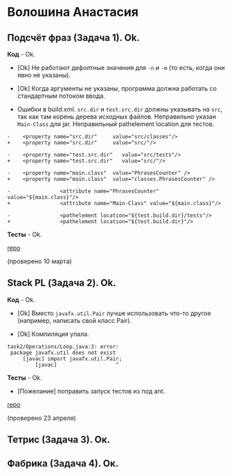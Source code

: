 # Волошина Анастасия

## Подсчёт фраз (Задача 1). Ok.

**Код** - Ok.

- [Ok] Не работают дефолтные значения для `-n` и `-m` (то есть, когда они явно не указаны).

- [Ok] Когда аргументы не указаны, программа должна работать со стандартным потоком ввода.

- Ошибки в build.xml. `src.dir` и `test.src.dir` должны указывать на `src`, так как там корень дерева исходных файлов.
Неправильно указан `Main-Class` для jar.
Неправильный pathelement location для тестов.
```
-    <property name="src.dir"     value="src/classes"/>
+    <property name="src.dir"     value="src/"/>

-    <property name="test.src.dir"   value="src/tests"/>
+    <property name="test.src.dir"   value="src/"/>

-    <property name="main.class"  value="PhrasesCounter" />
+    <property name="main.class"  value="classes.PhrasesCounter" />

-                <attribute name="PhrasesCounter" value="${main.class}"/>
+                <attribute name="Main-Class" value="${main.class}"/>

-                <pathelement location="${test.build.dir}/tests"/>
+                <pathelement location="${test.build.dir}"/>
```

**Тесты** - Ok.

[repo](https://bitbucket.org/voloshina_oop/java)

(проверено 10 марта)

## Stack PL (Задача 2). Ok.

**Код** - Ok.

- [Ok] Вместо `javafx.util.Pair` лучше использовать что-то другое (например, написать свой класс Pair).

- [Ok] Компиляция упала.
```
task2/Operations/Loop.java:3: error:
 package javafx.util does not exist
     [javac] import javafx.util.Pair;
	     [javac]                   ^
```

**Тесты** - Ok.

- [Пожелание] поправить запуск тестов из под ant.

[repo](https://bitbucket.org/voloshina_oop/java)

(проверено 23 апреля)

## Тетрис (Задача 3). Ок.

## Фабрика (Задача 4). Ок.
